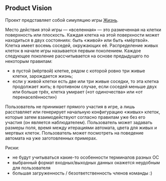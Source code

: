 ## Product Vision

Проект представляет собой симуляцию игры [Жизнь](https://en.wikipedia.org/wiki/Conway%27s_Game_of_Life).

Место действия этой игры — «вселенная» — это размеченная на клетки поверхность или плоскость. Каждая клетка на этой поверхности может находиться в двух состояниях: быть «живой» или быть «мёртвой». Клетка имеет восемь соседей, окружающих её. Распределение живых клеток в начале игры называется первым поколением. Каждое следующее поколение рассчитывается на основе предыдущего по некоторым правилам:
- в пустой (мёртвой) клетке, рядом с которой ровно три живые клетки, зарождается жизнь;
- если у живой клетки есть две или три живые соседки, то эта клетка продолжает жить; в противном случае, если соседей меньше двух или больше трёх, клетка умирает («от одиночества» или «от перенаселённости»)

Пользователь не принимает прямого участия в игре, а лишь расставляет или генерирует начальную конфигурацию «живых» клеток, которые затем взаимодействуют согласно правилам уже без его участия (он является наблюдателем).
Пользователь может задавать размеры поля, время между итерациями автомата, цвета для живых и мертвых клеток. Пользователь может посмотреть на поведение автомата на уже заготовленных примерах.

Риски:
- не будут учитываться какие-то особенности терминалов разных ОС
- выбранный формат входных/выходных данных окажется неудобным для пользователя
- большая загруженность / безответственность членов команды :)
